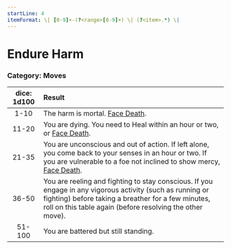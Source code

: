 ```yaml
---
startLine: 4
itemFormat: \| [0-9]+-(?<range>[0-9]+) \| (?<item>.*) \|
---
```

# Endure Harm
### Category: Moves

| dice: 1d100 | Result |
|:----:|:-------|
| 1-10 | The harm is mortal. [Face Death](ironsworn/moves/suffer/face_death). |
| 11-20 | You are dying. You need to Heal within an hour or two, or [Face Death](ironsworn/moves/suffer/face_death). |
| 21-35 | You are unconscious and out of action. If left alone, you come back to your senses in an hour or two. If you are vulnerable to a foe not inclined to show mercy, [Face Death](ironsworn/moves/suffer/face_death). |
| 36-50 | You are reeling and fighting to stay conscious. If you engage in any vigorous activity (such as running or fighting) before taking a breather for a few minutes, roll on this table again (before resolving the other move). |
| 51-100 | You are battered but still standing. |
